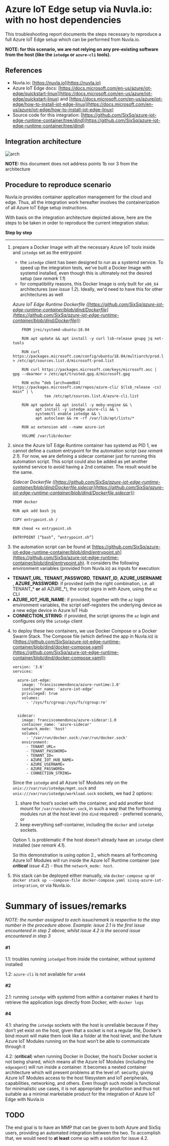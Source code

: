 # Azure IoT Edge setup via Nuvla.io: with no host dependencies

This troubleshooting report documents the steps necessary to reproduce a full Azure IoT Edge setup which can be performed from Nuvla.io.

**NOTE: for this scenario, we are not relying on any pre-existing software from the host (like the `iotedge` or `azure-cli` tools).**

## References

 - Nuvla.io: [https://nuvla.io](https://nuvla.io)
 - Azure IoT Edge docs: [https://docs.microsoft.com/en-us/azure/iot-edge/quickstart-linux](https://docs.microsoft.com/en-us/azure/iot-edge/quickstart-linux) and [https://docs.microsoft.com/en-us/azure/iot-edge/how-to-install-iot-edge-linux](https://docs.microsoft.com/en-us/azure/iot-edge/how-to-install-iot-edge-linux)
 - Source code for this integration: [https://github.com/SixSq/azure-iot-edge-runtime-container/tree/dind](https://github.com/SixSq/azure-iot-edge-runtime-container/tree/dind)

## Integration architecture

![arch](azure-iot-edge_nuvla.png)

**NOTE:** this document does not address points 1b nor 3 from the architecture
 
## Procedure to reproduce scenario

Nuvla.io provides container application management for the cloud and edge. Thus, all the integration work hereafter involves the containerization of all Azure IoT Edge setup instructions.

With basis on the integration architecture depicted above, here are the steps to be taken in order to reproduce the current integration status:

**Step by step**

---

 1. prepare a Docker Image with all the necessary Azure IoT tools inside and `iotedge` set as the entrypoint

 	 - the `iotedge` client has been designed to run as a systemd service. To speed up the integration tests, we've built a Docker Image with systemd installed, even though this is ultimately not the desired setup (_see remark 1.1_)
 	 - for compatibility reasons, this Docker Image is only built for `x86_64` architectures (_see issue 1.2_). Ideally, we'd need to have this for other architectures as well

 	 
 	  	 
 	 _Azure IoT Edge Runtime Dockerfile ([https://github.com/SixSq/azure-iot-edge-runtime-container/blob/dind/Dockerfile](https://github.com/SixSq/azure-iot-edge-runtime-container/blob/dind/Dockerfile))_:
 	 
	 	 	FROM jrei/systemd-ubuntu:18.04
	
			RUN apt update && apt install -y curl lsb-release gnupg jq net-tools
			
			RUN curl https://packages.microsoft.com/config/ubuntu/18.04/multiarch/prod.list > /etc/apt/sources.list.d/microsoft-prod.list
			
			RUN curl https://packages.microsoft.com/keys/microsoft.asc | gpg --dearmor > /etc/apt/trusted.gpg.d/microsoft.gpg
			
			RUN echo “deb [arch=amd64] https://packages.microsoft.com/repos/azure-cli/ $(lsb_release -cs) main” | \
			          tee /etc/apt/sources.list.d/azure-cli.list
			
			RUN apt update && apt install -y moby-engine && \
			      apt install -y iotedge azure-cli && \
			      systemctl enable iotedge && \
			      apt autoclean && rm -rf /var/lib/apt/lists/*
			
			RUN az extension add --name azure-iot
			
			VOLUME /var/lib/docker

		
 2. since the Azure IoT Edge Runtime container has systemd as PID 1, we cannot define a custom entrypoint for the automation script (_see remark 2.1_). For now, we are defining a sidecar container just for running this automation script. This script could also be added as yet another systemd service to avoid having a 2nd container. The result would be the same. 

 	 _Sidecar Dockerfile ([https://github.com/SixSq/azure-iot-edge-runtime-container/blob/dind/Dockerfile.sidecar](https://github.com/SixSq/azure-iot-edge-runtime-container/blob/dind/Dockerfile.sidecar))_:
 	 
 	 	FROM docker

		RUN apk add bash jq
		
		COPY entrypoint.sh /
		
		RUN chmod +x entrypoint.sh
		
		ENTRYPOINT [“bash”, “entrypoint.sh”]

 3. the automation script can be found at [https://github.com/SixSq/azure-iot-edge-runtime-container/blob/dind/entrypoint.sh](https://github.com/SixSq/azure-iot-edge-runtime-container/blob/dind/entrypoint.sh). It considers the following environment variables (provided from Nuvla.io) as inputs for execution:

   - **TENANT_URL**, **TENANT_PASSWORD**, **TENANT_ID**, **AZURE_USERNAME** , **AZURE_PASSWORD**: if provided (with the right combination, i.e. all TENANT\_* **or** all AZURE\_*), the script signs in with Azure, using the `az` CLI
   - **AZURE\_IOT\_HUB\_NAME**: if provided, together with the `az` login environment variables, the script self-registers the underlying device as a new edge device in Azure IoT Hub
   - **CONNECTION_STRING**: if provided, the script ignores the `az` login and configures only the `iotedge` client

 4. to deploy these two containers, we use Docker Compose or a Docker Swarm Stack. The Compose file (which defined the app in Nuvla.io) is ([https://github.com/SixSq/azure-iot-edge-runtime-container/blob/dind/docker-compose.yaml](https://github.com/SixSq/azure-iot-edge-runtime-container/blob/dind/docker-compose.yaml)):
 
		version: '3.6'
		services:
		
		  azure-iot-edge:
		    image: 'franciscomendonca/azure-runtime:1.0'
		    container_name: 'azure-iot-edge'
		    privileged: true
		    volumes: 
		      - '/sys/fs/cgroup:/sys/fs/cgroup:ro'
		
		
		  sidecar:
		    image: franciscomendonca/azure-sidecar:1.0
		    container_name: 'azure-sidecar'
		    network_mode: 'host'
		    volumes:
		      - '/var/run/docker.sock:/var/run/docker.sock'
		    environment:
		      - TENANT_URL=
		      - TENANT_PASSWORD=
		      - TENANT_ID=
		      - AZURE_IOT_HUB_NAME=
		      - AZURE_USERNAME=
		      - AZURE_PASSWORD=
		      - CONNECTION_STRING=

 	 
	Since the `iotedge` and all Azure IoT Modules rely on the `unix:///var/run/iotedge/mgmt.sock` and `unix:///var/run/iotedge/workload.sock` sockets, we had 2 options: 
	1. share the host’s socket with the container, and add another bind mount for `/var/run/docker.sock`, in such a way that the forthcoming modules run at the host level (no `dind` required) - preferred scenario, or
	2. keep everything self-container, including the `docker` and `iotedge` sockets. 

	Option 1. is problematic if the host doesn’t already have an `iotedge` client installed (_see remark 4.1_).
	
	So this demonstration is using option 2., which means all forthcoming Azure IoT Modules will run inside the Azure IoT Runtime container (_see **critical** issue 4.2_) - thus the `network_mode: host`.
   
 5. this stack can be deployed either manually, via `docker-compose up` or `docker stack up --compose-file docker-compose.yaml sixsq-azure-iot-integration`, or via Nuvla.io. 

  
# Summary of issues/remarks

_NOTE: the number assigned to each issue/remark is respective to the step number in the procedure above. Example: issue 2.1 is the first issue encountered in step 2 above, whilst issue 4.2 is the second issue encountered in step 3_

#### #1

1.1: troubles running `iotedged` from inside the container, without systemd installed 

1.2: `azure-cli` is not available for `arm64`
 
#### #2

2.1: running `iotedge` with systemd from within a container makes it hard to retrieve the application logs directly from Docker, with `docker logs`

#### #4

4.1: sharing the `iotedge` sockets with the host is unreliable because if they don’t yet exist on the host, given that a socket is not a regular file, Docker’s bind mount will make them look like a folder at the host level, and the future Azure IoT Modules running on the host won’t be able to communicate through it

4.2: (**critical**) when running Docker in Docker, the host’s Docker socket is not being shared, which means all the Azure IoT Modules (including the `edgeagent`) will run inside a container. It becomes a nested container architecture which will present problems at the level of: security, giving Azure IoT Modules access to the host filesystem and IoT peripherals, capabilities, networking, and others. Even though such model is functional for minimalistic use cases, it is not appropriate for production and thus not suitable as a minimal marketable product for the integration of Azure IoT Edge with Nuvla.io

## TODO

The end goal is to have an MMP that can be given to both Azure and SixSq users, providing an automated integration between the two. To accomplish that, we would need to **at least** come up with a solution for issue 4.2.

